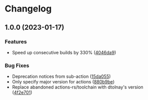 # Changelog

## 1.0.0 (2023-01-17)


### Features

* Speed up consecutive builds by 330% ([4046da9](https://github.com/jacobsvante/cargo-deny-action/commit/4046da9d7ac9ad5120e576fdadeec0ee44afe4e1))


### Bug Fixes

* Deprecation notices from sub-action ([15da055](https://github.com/jacobsvante/cargo-deny-action/commit/15da055fe62394091f3e7da8dbd8b5238ec0c883))
* Only specify major version for actions ([880b9be](https://github.com/jacobsvante/cargo-deny-action/commit/880b9beefd642bb8d54fe891e8c22e7f2ee1d1ae))
* Replace abandoned actions-rs/toolchain with dtolnay's version ([4f2e701](https://github.com/jacobsvante/cargo-deny-action/commit/4f2e701672180d027a6fb4548a2f9cf73fd449a2))
